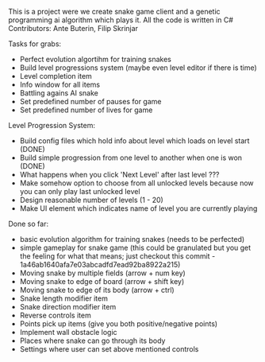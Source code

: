 This is a project were we create snake game client and a genetic programming ai algorithm which plays it.
All the code is written in C#
Contributors: Ante Buterin, Filip Skrinjar

Tasks for grabs:
- Perfect evolution algortihm for training snakes
- Build level progressions system (maybe even level editor if there is time)
- Level completion item
- Info window for all items
- Battling agains AI snake
- Set predefined number of pauses for game
- Set predefined number of lives for game

Level Progression System:
- Build config files which hold info about level which loads on level 
start (DONE)
- Build simple progression from one level to another when one is won 
(DONE)
- What happens when you click 'Next Level' after last level ???
- Make somehow option to choose from all unlocked levels because now you 
can only play last unlocked level
- Design reasonable number of levels (1 - 20)
- Make UI element which indicates name of level you are currently 
playing

Done so far: 
- basic evolution algorithm for training snakes (needs to be perfected)
- simple gameplay for snake game (this could be granulated but you get the feeling for what that means; just checkout this commit - 1a46ab1640afa7e03abcadfd7ead92ba8922a215)
- Moving snake by multiple fields (arrow + num key)
- Moving snake to edge of board (arrow + shift key)
- Moving snake to edge of its body (arrow + ctrl)
- Snake length modifier item
- Snake direction modifier item
- Reverse controls item
- Points pick up items (give you both positive/negative points)
- Implement wall obstacle logic
- Places where snake can go through its body
- Settings where user can set above mentioned controls

